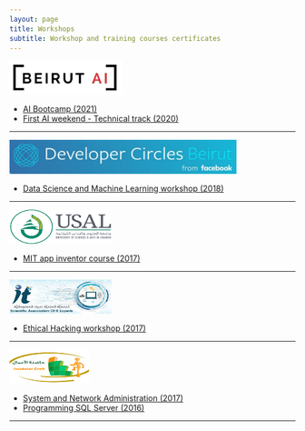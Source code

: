 ```yaml
---
layout: page
title: Workshops
subtitle: Workshop and training courses certificates
---
```


<a href="https://beirutai.org/"><img src="/assets/img/websites/beirutai.jpg" width="200pt" height="60pt" /></a>

- [AI Bootcamp (2021)](/assets/certificate/AiBootcamp.png)
- [First AI weekend - Technical track (2020)](/assets/certificate/AiWeekend.png)

--------------------------------

<a href="https://www.facebook.com/groups/DevCBeirut/"><img src="/assets/img/websites/DevCBeirut.jpg" width="400pt" height="60pt" /></a>

- [Data Science and Machine Learning workshop (2018)](/assets/certificate/Data%20Science%20and%20Machine%20Learning.jpg)

--------------------------------

<a href="https://www.usal.edu.lb"><img src="/assets/img/websites/usal.png" width="180pt" height="60pt" /></a>

- [MIT app inventor course (2017)](/assets/certificate/Mobile%20Application%20Course.jpg)

--------------------------------

<a href="https://www.facebook.com/SaitExperts"><img src="/assets/img/websites/saite.jpg" width="180pt" height="60pt" /></a>

- [Ethical Hacking workshop (2017)](/assets/certificate/Ethical%20Hacking.jpg)


--------------------------------

<a href="https://www.facebook.com/BBMC.VPTQ"><img src="/assets/img/websites/Incubator craft.png" width="140pt" height="60pt" /></a>

- [System and Network Administration (2017)](/assets/certificate/System%20And%20Network%20Administration.jpg)
- [Programming SQL Server (2016)](/assets/certificate/Programming%20SQL%20Server.jpg)

--------------------------------
